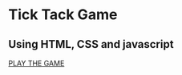 # Tick Tack Game
## Using HTML, CSS and javascript




[PLAY THE GAME]('https://pixiedevpraveen.github.io/ticktackgame')
